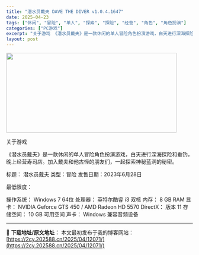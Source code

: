 ```yaml
---
title: "潜水员戴夫 DAVE THE DIVER v1.0.4.1647"
date: 2025-04-23
tags: ["休闲", "冒险", "单人", "探索", "探险", "经营", "角色", "角色扮演"]
categories: ["PC游戏"]
excerpt: "关于游戏 《潜水员戴夫》是一款休闲的单人冒险角色扮演游戏，白天进行深海探险和垂钓，晚上经营寿司店。加入戴夫和他古怪的朋友们，一起探索神秘蓝洞的秘密。 标题： 潜水员戴夫 类型：冒险 发售日期：2023年6月28日 最低限度： 操作系统： Windows 7 64位 处理器： 英特尔酷睿 i3 双核 &hellip;"
layout: post
---
```


<img class="aligncenter size-full wp-image-12068" src="https://2cy.202588.cn/wp-content/uploads/2025/04/2025042314275841.webp" alt="" width="460" height="215" />

关于游戏

《潜水员戴夫》是一款休闲的单人冒险角色扮演游戏，白天进行深海探险和垂钓，晚上经营寿司店。加入戴夫和他古怪的朋友们，一起探索神秘蓝洞的秘密。

标题： 潜水员戴夫
类型：冒险
发售日期：2023年6月28日

最低限度：

操作系统： Windows 7 64位
处理器： 英特尔酷睿 i3 双核
内存： 8 GB RAM
显卡： NVIDIA Geforce GTS 450 / AMD Radeon HD 5570
DirectX： 版本 11
存储空间： 10 GB 可用空间
声卡： Windows 兼容音频设备

---
📖 **下载地址/原文地址：** 本文最初发布于我的博客网站：[https://2cy.202588.cn/2025/04/12071/](https://2cy.202588.cn/2025/04/12071/)
